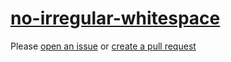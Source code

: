 [no-irregular-whitespace](https://eslint.org/docs/rules/no-irregular-whitespace)
================================================================================
Please [open an issue](https://github.com/professional-js/eslint-config/issues/new)
or [create a pull request](https://github.com/professional-js/eslint-config/edit/main/src/rules-configurations/eslint/no-irregular-whitespace.md)
